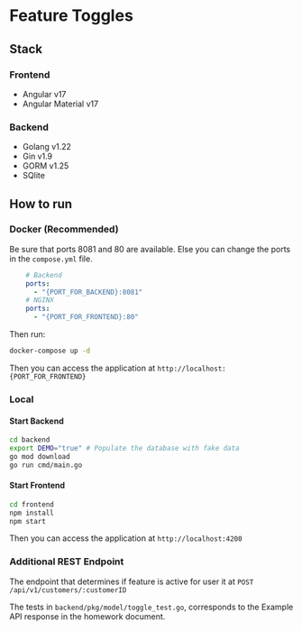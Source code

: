 # Feature Toggles

## Stack

### Frontend

- Angular v17
- Angular Material v17

### Backend

- Golang v1.22
- Gin v1.9
- GORM v1.25
- SQlite

## How to run

### Docker (Recommended)

Be sure that ports 8081 and 80 are available. Else you can change the ports in the `compose.yml` file.

```yaml
    # Backend
    ports:
      - "{PORT_FOR_BACKEND}:8081"
    # NGINX
    ports:
      - "{PORT_FOR_FRONTEND}:80"
```

Then run:

```bash
docker-compose up -d
```

Then you can access the application at `http://localhost:{PORT_FOR_FRONTEND}`

### Local

#### Start Backend

```bash
cd backend
export DEMO="true" # Populate the database with fake data
go mod download
go run cmd/main.go
```

#### Start Frontend

```bash
cd frontend
npm install
npm start
```

Then you can access the application at `http://localhost:4200`

### Additional REST Endpoint

The endpoint that determines if feature is active for user it at
`POST /api/v1/customers/:customerID`

The tests in `backend/pkg/model/toggle_test.go`, corresponds to the Example API response in the homework document.
